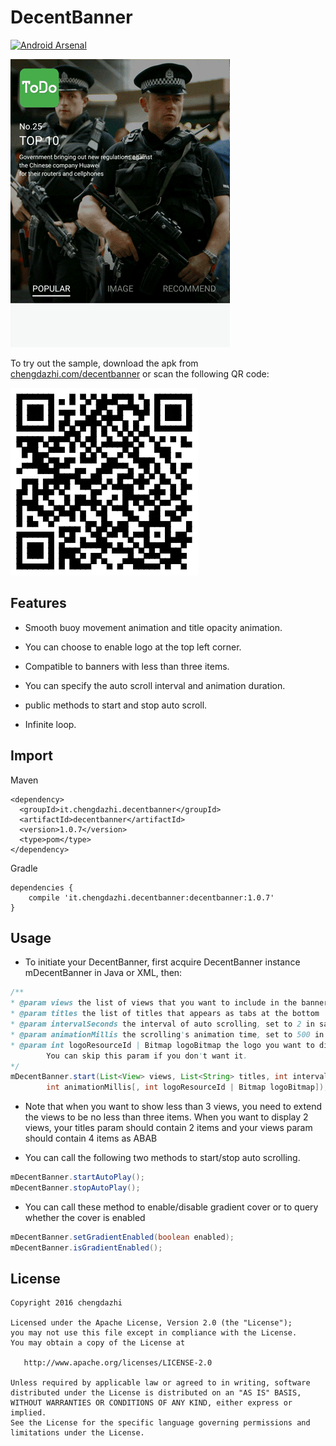 # DecentBanner

[![Android Arsenal](https://img.shields.io/badge/Android%20Arsenal-DecentBanner-brightgreen.svg?style=flat)](https://android-arsenal.com/details/1/3985)

![sample](./images/decent_sample.gif)

To try out the sample, download the apk from [chengdazhi.com/decentbanner](http://chengdazhi.com/decentbanner) or scan the following QR code:

![qrcode](./images/decent_qr.png)

## Features

* Smooth buoy movement animation and title opacity animation.

* You can choose to enable logo at the top left corner.

* Compatible to banners with less than three items.

* You can specify the auto scroll interval and animation duration.

* public methods to start and stop auto scroll.

* Infinite loop.

## Import

Maven

    <dependency>
      <groupId>it.chengdazhi.decentbanner</groupId>
      <artifactId>decentbanner</artifactId>
      <version>1.0.7</version>
      <type>pom</type>
    </dependency>

Gradle

    dependencies {
        compile 'it.chengdazhi.decentbanner:decentbanner:1.0.7'
    }

## Usage

* To initiate your DecentBanner, first acquire DecentBanner instance mDecentBanner in Java or XML, then:

```java
/**
* @param views the list of views that you want to include in the banner
* @param titles the list of titles that appears as tabs at the bottom
* @param intervalSeconds the interval of auto scrolling, set to 2 in sample
* @param animationMillis the scrolling's animation time, set to 500 in sample
* @param int logoResourceId | Bitmap logoBitmap the logo you want to display.
        You can skip this param if you don't want it.
*/
mDecentBanner.start(List<View> views, List<String> titles, int intervalSeconds,
        int animationMillis[, int logoResourceId | Bitmap logoBitmap]);
```

* Note that when you want to show less than 3 views, you need to extend the views to be no less than three items. When you want to display 2 views, your titles param should contain 2 items and your views param should contain 4 items as ABAB

* You can call the following two methods to start/stop auto scrolling.

```java
mDecentBanner.startAutoPlay();
mDecentBanner.stopAutoPlay();
```

* You can call these method to enable/disable gradient cover or to query whether the cover is enabled

```java
mDecentBanner.setGradientEnabled(boolean enabled);
mDecentBanner.isGradientEnabled();
```

## License

    Copyright 2016 chengdazhi

    Licensed under the Apache License, Version 2.0 (the "License");
    you may not use this file except in compliance with the License.
    You may obtain a copy of the License at

       http://www.apache.org/licenses/LICENSE-2.0

    Unless required by applicable law or agreed to in writing, software
    distributed under the License is distributed on an "AS IS" BASIS,
    WITHOUT WARRANTIES OR CONDITIONS OF ANY KIND, either express or implied.
    See the License for the specific language governing permissions and
    limitations under the License.
